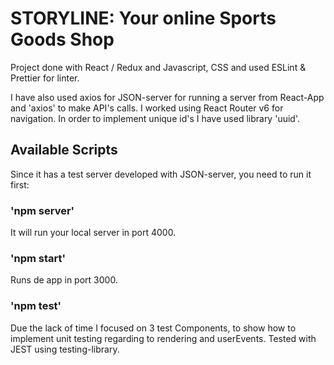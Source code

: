 # STORYLINE: Your online Sports Goods Shop

Project done with React / Redux and Javascript, CSS and used ESLint & Prettier for linter.

I have also used axios for JSON-server for running a server from React-App and 'axios' to make API's calls.
I worked using React Router v6 for navigation.
In order to implement unique id's I have used library 'uuid'.

## Available Scripts

Since it has a test server developed with JSON-server, you need to run it first:

### 'npm server'

It will run your local server in port 4000.

### 'npm start'

Runs de app in port 3000.

### 'npm test'

Due the lack of time I focused on 3 test Components, to show how to implement unit testing regarding to rendering and userEvents.
Tested with JEST using testing-library.
